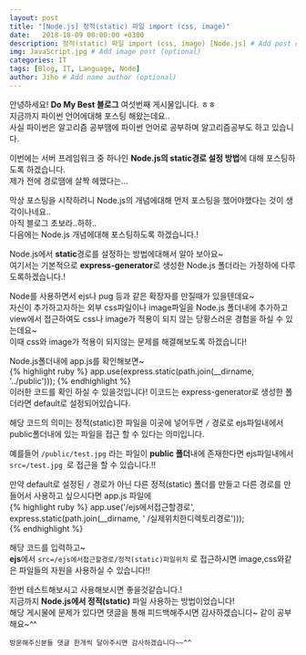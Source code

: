 ```yaml
---
layout: post
title: "[Node.js] 정적(static) 파일 import (css, image)"
date:   2018-10-09 00:00:00 +0300
description: 정적(static) 파일 import (css, image) [Node.js] # Add post description (optional)
img: JavaScript.jpg # Add image post (optional)
categories: IT
tags: [Blog, IT, Language, Node]
author: Jiho # Add name author (optional)
---
```

안녕하세요! **Do My Best 블로그** 여섯번째 게시물입니다. ㅎㅎ  
지금까지 파이썬 언어에대해 포스팅 해왔는데요..   
사실 파이썬은 알고리즘 공부땜에 파이썬 언어로 공부하며 알고리즘공부도 하고 있습니다. 

이번에는 서버 프레임워크 중 하나인 **Node.js의 static경로 설정 방법**에 대해 포스팅하도록 하겠습니다.   
제가 전에 경로땜에 살짝 헤맸다는...

막상 포스팅을 시작하려니 Node.js의 개념에대해 먼저 포스팅을 했어야했다는 것이 생각이나네요..  
아직 블로그 초보라..하하..  
다음에는 Node.js 개념에대해 포스팅하도록 하겠습니다.!

Node.js에서 **static**경로를 설정하는 방법에대해서 알아 보아요~  
여기서는 기본적으로 **express-generator**로 생성한 Node.js 폴더라는 가정하에 다루도록하겠습니다.!  

Node를 사용하면서 ejs나 pug 등과 같은 확장자를 만질때가 있을텐데요~  
자신이 추가하고자하는 외부 css파일이나 image파일을 Node.js 폴더내에 추가하고 
view에서 접근하여도 css나 image가 적용이 되지 않는 당황스러운 경험을 하실 수 있는데요~  
이때 css와 image가 적용이 되지않는 문제를 해결해보도록 하겠습니다!

Node.js폴더내에 app.js를 확인해보면~   
{% highlight ruby %}
app.use(express.static(path.join(__dirname, '../public')));
{% endhighlight %}  
이러한 코드를 확인 하실 수 있을것입니다!
이코드는 express-generator로 생성한 폴더라면 default로 설정되어있습니다.  

해당 코드의 의미는 정적(static)한 파일을 이곳에 넣어두면 `/` 경로로 ejs파일내에서 public폴더내에 있는 파일을 접근 할 수 있다는 의미입니다. 

예를들어 `/public/test.jpg` 라는 파일이 **public 폴더**내에 존재한다면
ejs파일내에서 `src=/test.jpg `로 접근을 할 수 있습니다.!!

만약 default로 설정된 `/` 경로가 아닌 다른 정적(static) 폴더를 만들고 다른 경로를 만들어서 사용하고 싶으시다면 app.js 파일에  
{% highlight ruby %}
app.use('/ejs에서접근할경로', express.static(path.join(__dirname, ' /실제위치한디렉토리경로')));  
{% endhighlight %}

해당 코드를 입력하고~  
**ejs**에서 `src=/ejs에서접근할경로/정적(static)파일위치` 로 접근하시면
image,css와같은 파일들의 자원을 사용하실 수 있습니다!!

한번 테스트해보시고 사용해보시면 좋을것같습니다.!  
지금까지 **Node.js에서 정적(static)** 파일 사용하는 방법이었습니다!  
해당 게시물에 문제가 있다면 댓글을 통해 피드백해주시면 감사하겠습니다~ 같이 공부해요~^^

`방문해주신분들 댓글 한개씩 달아주시면 감사하겠습니다~~^^`  
